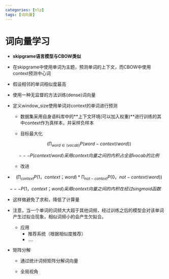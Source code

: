 ```yaml
---
categories: [nlp]
tags: [词向量]
---
```



# 词向量学习

- **skipgrame语言模型与CBOW类似**

- 在skipgrame中使用单词为主题，预测单词的上下文，而CBOW中使用context预测中心词

- 假设相邻的单词相似度最高

- 使用一种无监督的方法训练(dense)词向量

- 定义window_size使用单词对context的单词进行预测

  - 数据集采用自身语料库中的**上下文环境(可以加入权重)**进行训练的其中context作为真样本，并采样负样本

  - 目标最大化

  $$
  \Bigg(\prod_{word\in(vocab)}{P(word-context/word)}\Bigg)
  $$

  $$
  ---P(context/word)采用context向量之间的内积占全部vocab的比例
  $$

  - 改进

- $$
  \Bigg(\prod_{context}{P(1，context；word)}*\prod_{not-context}{P(0，not-context/word)}\Bigg)
  $$


$$
---P(1，context；word)采用context向量之间的内积在经过singmoid函数
$$

  - 这样做避免了求和，降低了计算量
- 注意，当一个单词的词频大大超于其他词频，经过训练之后的模型会对该单词产生过拟合现象，相似词频小的会产生欠拟合。
  - 应用
    - 推荐系统（根据相似度推荐）
    - ....

- 矩阵分解

  - 通过统计词频矩阵分解词向量

  - 全局视角